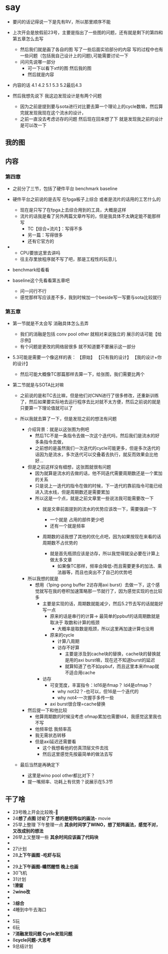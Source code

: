 # say

* 要问的话记得说一下是先有RV，所以那里顺序不能
* 上次开会是放假前23号，主要是指出了一些图的问题，还有就是剩下的第四和第五章怎么去写

  * 然后我们就是画了各自的图 写了一些后面实验部分的内容 写的过程中也有一些问题（包括我自己设计上的问题),可能需要讨论一下
  * 问问先说哪一部分
    * 可一下以看下xtf的图 然后我的图
    * 然后就是内容
* 内容的话 4.1 4.2  5.1 5.3 5.2最后4.3
* 然后我想先说下 我这边发现设计是有两个问题

  * 因为之前是提到要与sota进行对比要去算一个理论上的cycle数嘛，然后算完就发现我现在这个流水的设计，
  * 之前一直没去考虑访存的问题 然后现在回来想了下 就是发现我之前的设计是可以改一下

## 我的图

## 内容

### 第四章

* 之前分了三节，包括了硬件平台 benchmark baseline
* 硬件平台之前说的是去写 在fpga板子上综合 或者是流片的话用的工艺什么的

  * 现在是只写了在fpga上去综合用到的工具，大概是这样
  * 流片的话我是看了另外两篇文章咋写的，但是我具体不太确定能不能那样写
    * TC【综合+流片】：写得不多
    * 另一篇：写得很多
    * 还有它官方的
* * CPU要放这里去讲吗
  * 往主存里放程序就不写了吧，那是工程性的玩意儿
* benchmark给看看
* baseline这个先看看第五章吧

  * 问一问行不行
  * 感觉那样写应该差不多，我到时候加一个beside写一写要与sota比较就行

### 第五章

* 第一节就是不太会写 消融具体怎么去弄

  * 我们的消融是包括 conv pool other 就相对来说独立的 展示的话可能【给示例】
  * 有个问题是更改的网络层很多 就不知道要不要展示这一部分
* 5.3可能是需要一个像这样的表： 【原始】 【只有我的设计】 【我的设计+你的设计】

  * 然后可能大概像TC那篇那样去算一下，给张图，我们需要比两个
* 第二节就是与SOTA比对嘛

  * 之前说的是和TC去比嘛，但是他们对CNN进行了很多修改，还重新训练了，然后如果要实际地去运行程序去比对就不太方便，然后之前说的就是只要算一下理论值就可以了
  * 所以我就去算了一下，但是发现之前的想法有问题

    * 介绍背景：就是以这张图为例吧
      * 然后TC不是一条指令去做一次这个迭代吗，然后我们是流水的好多条指令去做，
      * 之前想的是虽然我们一次迭代的cycle可能更多，但是多次迭代的话因为是流水，多次迭代可以交叠着去执行，就反而效果会比他好...
    * 但是之前这样没有细想，这张图就很有问题
      * 因为就算是流水的去做的话，他不同迭代需要周期数还是一个累加的关系
      * 只是说上一迭代的指令在做的时候，下一迭代的靠前指令可能已经进入流水线，但是周期数还是需要累加
      * 所以这是一个点，就是之前文章里一些说法我可能需要改一下
        * 就是文章前面提到的流水的优势应该改一下，需要强调一下

          * 一个就是 占用的部件更少吧
          * 还有一个就是频率
        * 周期数的话我想了其他的优化点吧，因为如果按现在来看的话周期数不占优势的

          * 就是首先瓶颈应该是访存，所以我觉得就没必要在计算上做太多文章
            * 如果像TC那样，频率会降低-而且需要更多的加法、乘法器等，而且也突出不了自己的优势吧
    * 所以我想的就是
      * 想用（1ping-pong buffer  2访存用axi burst）去做一下，这个感觉就写在我的卷积加速策略那一节就行了，因为感觉实现的也比较多
        * 主要是实现的话，周期数就能减少，然后5.2节去写的话就能好写一点
          * 原来的话是串行的计算-> 最简单的ppbuf的话周期数就是取决于 取数和计算的瓶颈
            * 大概率是取数是瓶颈，所以这里再加速计算也没用
          * 原来的cycle
            * 计算八周期
            * 访存不好算
              * 主要是涉及到cache块的替换，cache块的替换就是用的axi burst嘛，现在还不知道burst的延迟
              * 就算知道了也不如ppbuf，而且这里本来ifmap就不适合用cache
        * 访存
          * 可变宽度，丰富指令：ld16是ifmap？  ld4是ofmap？
            * why not32？-也可以，但16是一个迭代的
            * why not4-一次握手多传一些
          * axi burst很合理=cache替换
    * 然后提一下和他比较
      * 他算周期数的时候没考虑  ofmap累加也需要ld4，我感觉这里我也不写
      * 他频率低 我频率高
      * 我无需状态转移
      * 但是axi延迟还需要看
        * 这个我想看他的仿真顶层文件去找
        * 然后这里感觉先按最简单的做法去写
  * 最后当然是再确定下

    * 这里是wino pool other都比对下？
    * 提一嘴频率、功耗上有优势？说展示在5.3节

## 干了啥

* 23号晚上开会比较晚-🔪
* 24**想了点图 讨论了下 想的是矩阵似的画法-** movie
* 25早上整理 下午整理一点 **其余时间学了WINO，想了矩阵画法，感觉不对，又改成别的想法**
* 26早上又整理一些 **其余时间应该画了代码块**
* 
* 27计划
* 28**上下午画图 -吃虾与玩**
* 
* 29**上下午画图-幡然醒悟 晚上也画**
* 30飞机
* 31计划
* 1**滑窗**
* 2**wino改**
* 
* 3**综合**
* 4睡到中午去海口
* 
* 5玩
* 6玩
* 7**消融发现问题 Cycle发现问题**
* 8**cycle问题-大思考**
* 9总结计划
